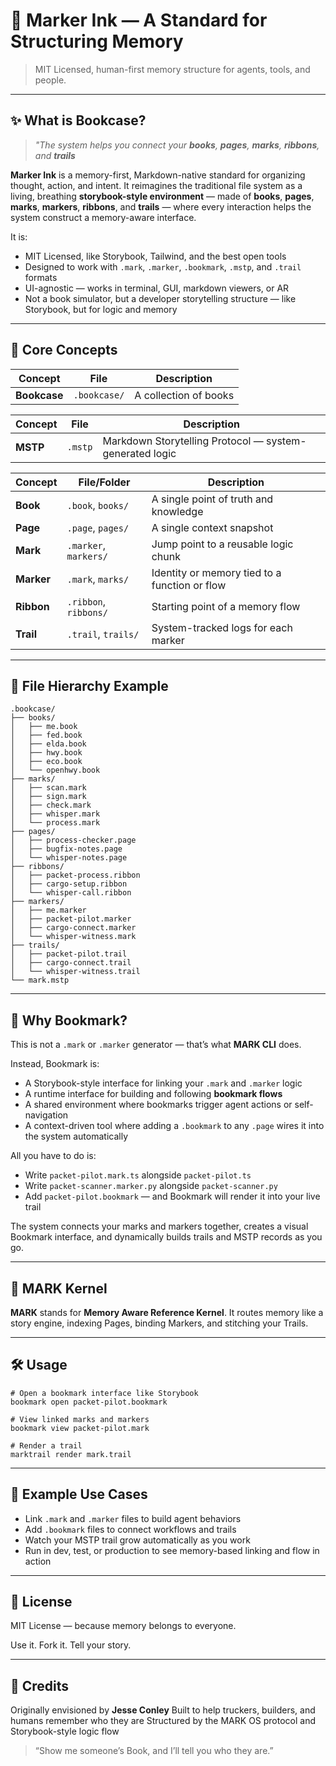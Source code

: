 # 📖 Marker Ink — A Standard for Structuring Memory

> MIT Licensed, human-first memory structure for agents, tools, and people.

---

## ✨ What is Bookcase?


> *"The system helps you connect your **books**, **pages**, **marks**, **ribbons**, and **trails***

**Marker Ink** is a memory-first, Markdown-native standard for organizing thought, action, and intent. It reimagines the traditional file system as a living, breathing **storybook-style environment** — made of **books**, **pages**, **marks**, **markers**, **ribbons**, and **trails** — where every interaction helps the system construct a memory-aware interface.

It is:

* MIT Licensed, like Storybook, Tailwind, and the best open tools
* Designed to work with `.mark`, `.marker`, `.bookmark`, `.mstp`, and `.trail` formats
* UI-agnostic — works in terminal, GUI, markdown viewers, or AR
* Not a book simulator, but a developer storytelling structure — like Storybook, but for logic and memory

---

## 📘 Core Concepts


| Concept      | File         | Description                                             |
| ------------ | ------------ | ------------------------------------------------------- |
| **Bookcase** | `.bookcase/` | A collection of books                                   |

| Concept   | File     | Description                                             |
| --------- | -------- | ------------------------------------------------------- |
| **MSTP**  | `.mstp`  | Markdown Storytelling Protocol — system-generated logic |

| Concept      | File/Folder               | Description                                             |
| ------------ | ------------------------- | ------------------------------------------------------- |
| **Book**     | `.book`, `books/`         | A single point of truth and knowledge                   |
| **Page**     | `.page`, `pages/`         | A single context snapshot                               |
| **Mark**     | `.marker`, `markers/`     | Jump point to a reusable logic chunk                    |
| **Marker**   | `.mark`, `marks/`         | Identity or memory tied to a function or flow            |
| **Ribbon**   | `.ribbon`, `ribbons/`     | Starting point of a memory flow                          |
| **Trail**    | `.trail`, `trails/`       | System-tracked logs for each marker                     |

---

## 📂 File Hierarchy Example

```
.bookcase/
├── books/
│   ├── me.book
│   ├── fed.book
│   ├── elda.book
│   ├── hwy.book
│   ├── eco.book
│   └── openhwy.book
├── marks/
│   ├── scan.mark
│   ├── sign.mark
│   ├── check.mark
│   ├── whisper.mark
│   └── process.mark
├── pages/
│   ├── process-checker.page
│   ├── bugfix-notes.page
│   └── whisper-notes.page
├── ribbons/
│   ├── packet-process.ribbon
│   ├── cargo-setup.ribbon
│   └── whisper-call.ribbon
├── markers/
│   ├── me.marker
│   ├── packet-pilot.marker
│   ├── cargo-connect.marker
│   └── whisper-witness.mark
├── trails/
│   ├── packet-pilot.trail
│   ├── cargo-connect.trail
│   └── whisper-witness.trail
└── mark.mstp
```

---

## 🧠 Why Bookmark?

This is not a `.mark` or `.marker` generator — that’s what **MARK CLI** does.

Instead, Bookmark is:

* A Storybook-style interface for linking your `.mark` and `.marker` logic
* A runtime interface for building and following **bookmark flows**
* A shared environment where bookmarks trigger agent actions or self-navigation
* A context-driven tool where adding a `.bookmark` to any `.page` wires it into the system automatically

All you have to do is:

* Write `packet-pilot.mark.ts` alongside `packet-pilot.ts`
* Write `packet-scanner.marker.py` alongside `packet-scanner.py`
* Add `packet-pilot.bookmark` — and Bookmark will render it into your live trail

The system connects your marks and markers together, creates a visual Bookmark interface, and dynamically builds trails and MSTP records as you go.

---

## 🔁 MARK Kernel

**MARK** stands for **Memory Aware Reference Kernel**. It routes memory like a story engine, indexing Pages, binding Markers, and stitching your Trails.

---

## 🛠 Usage

```
# Open a bookmark interface like Storybook
bookmark open packet-pilot.bookmark

# View linked marks and markers
bookmark view packet-pilot.mark

# Render a trail
marktrail render mark.trail
```

---

## 📖 Example Use Cases

* Link `.mark` and `.marker` files to build agent behaviors
* Add `.bookmark` files to connect workflows and trails
* Watch your MSTP trail grow automatically as you work
* Run in dev, test, or production to see memory-based linking and flow in action

---

## 📜 License

MIT License — because memory belongs to everyone.

Use it. Fork it. Tell your story.

---

## 💬 Credits

Originally envisioned by **Jesse Conley**
Built to help truckers, builders, and humans remember who they are
Structured by the MARK OS protocol and Storybook-style logic flow

> “Show me someone’s Book, and I’ll tell you who they are.”
